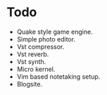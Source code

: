 # Todo
- Quake style game engine.
- Simple photo editor.
- Vst compressor.
- Vst reverb.
- Vst synth.
- Micro kernel.
- Vim based notetaking setup.
- Blogsite.
